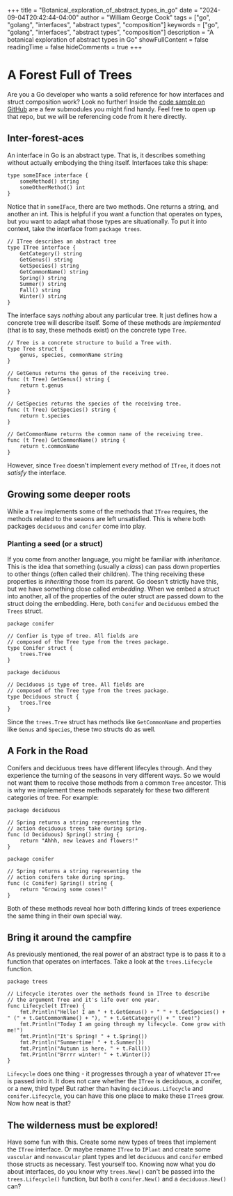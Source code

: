 +++
title = "Botanical_exploration_of_abstract_types_in_go"
date = "2024-09-04T20:42:44-04:00"
author = "William George Cook"
tags = ["go", "golang", "interfaces", "abstract types", "composition"]
keywords = ["go", "golang", "interfaces", "abstract types", "composition"]
description = "A botanical exploration of abstract types in Go"
showFullContent = false
readingTime = false
hideComments = true
+++

# A Forest Full of Trees
Are you a Go developer who wants a solid reference for how interfaces and struct composition work? Look no further! Inside the [code sample on GitHub](https://github.com/wgeorgecook/interforestaces) are a few submodules you might find handy. Feel free to open up that repo, but we will be referencing code from it here directly. 

## Inter-forest-aces
An interface in Go is an abstract type. That is, it describes something without actually embodying the thing itself. Interfaces take this shape:
```
type someIFace interface {
    someMethod() string
    someOtherMethod() int
}
```

Notice that in `someIFace`, there are two methods. One returns a string, and another an int. This is helpful if you want a function that operates on types, but you want to adapt what those types are situationally. To put it into context, take the interface from `package trees`.

```
// ITree describes an abstract tree
type ITree interface {
	GetCategory() string
	GetGenus() string
	GetSpecies() string
	GetCommonName() string
	Spring() string
	Summer() string
	Fall() string
	Winter() string
}
```

The interface says _nothing_ about any particular tree. It just defines how a concrete tree will describe itself. Some of these methods are _implemented_ (that is to say, these methods exist) on the concrete type `Tree`. 

```
// Tree is a concrete structure to build a Tree with.
type Tree struct {
	genus, species, commonName string
}

// GetGenus returns the genus of the receiving tree.
func (t Tree) GetGenus() string {
	return t.genus
}

// GetSpecies returns the species of the receiving tree.
func (t Tree) GetSpecies() string {
	return t.species
}

// GetCommonName returns the common name of the receiving tree.
func (t Tree) GetCommonName() string {
	return t.commonName
}
```

However, since `Tree` doesn't implement every method of `ITree`, it does not _satisfy_ the interface. 

## Growing some deeper roots 
While a `Tree` implements some of the methods that `ITree` requires, the methods related to the seaons are left unsatisfied. This is where both packages `deciduous` and `conifer` come into play. 

### Planting a seed (or a struct)
If you come from another language, you might be familiar with _inheritance_. This is the idea that something (usually a _class_) can pass down properties to other things (often called their children). The thing receiving these properties is _inheriting_ those from its parent. Go doesn't strictly have this, but we have something close called _embedding_. When we embed a struct into another, all of the properties of the outer struct are passed down to the struct doing the embedding. Here, both `Conifer` and `Deciduous` embed the `Trees` struct. 

```
package conifer

// Confier is type of tree. All fields are
// composed of the Tree type from the trees package.
type Conifer struct {
	trees.Tree
}
```

```
package deciduous

// Deciduous is type of tree. All fields are
// composed of the Tree type from the trees package.
type Deciduous struct {
	trees.Tree
}
```

Since the `trees.Tree` struct has methods like `GetCommonName` and properties like `Genus` and `Species`, these two structs do as well. 


## A Fork in the Road
Conifers and deciduous trees have different lifecyles through. And they experience the turning of the seasons in very different ways. So we would not want them to receive those methods from a common `Tree` ancestor. This is why we implement these methods separately for these two different categories of tree. For example:

```
package deciduous 

// Spring returns a string representing the
// action deciduous trees take during spring.
func (d Deciduous) Spring() string {
	return "Ahhh, new leaves and flowers!"
}
```

```
package conifer

// Spring returns a string representing the
// action conifers take during spring.
func (c Conifer) Spring() string {
	return "Growing some cones!"
}
```
Both of these methods reveal how both differing kinds of trees experience the same thing in their own special way. 

## Bring it around the campfire
As previously mentioned, the real power of an abstract type is to pass it to a function that operates on interfaces. Take a look at the `trees.Lifecycle` function. 

```
package trees 

// Lifecycle iterates over the methods found in ITree to describe
// the argument Tree and it's life over one year.
func Lifecycle(t ITree) {
	fmt.Println("Hello! I am " + t.GetGenus() + " " + t.GetSpecies() + " (" + t.GetCommonName() + "), " + t.GetCategory() + " tree!")
	fmt.Println("Today I am going through my lifecycle. Come grow with me!")
	fmt.Println("It's Spring! " + t.Spring())
	fmt.Println("Summertime! " + t.Summer())
	fmt.Println("Autumn is here. " + t.Fall())
	fmt.Println("Brrrr winter! " + t.Winter())
}
```
`Lifecycle` does one thing - it progresses through a year of whatever `ITree` is passed into it. It does not care whether the `ITree` is deciduous, a conifer, or a new, third type! But rather than having `deciduous.Lifecycle` and `conifer.Lifecycle`, you can have this one place to make these `ITree`s grow. Now how neat is that? 

## The wilderness must be explored!
Have some fun with this. Create some new types of trees that implement the `ITree` interface. Or maybe rename `ITree` to `IPlant` and create some `vascular` and `nonvascular` plant types and let `deciduous` and `conifer` embed those structs as necessary. Test yourself too. Knowing now what you do about interfaces, do you know why `trees.New()` can't be passed into the `trees.Lifecycle()` function, but both a `conifer.New()` and a `deciduous.New()` can?
